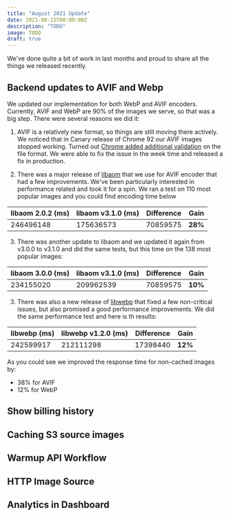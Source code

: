 ```yaml
---
title: "August 2021 Update"
date: 2021-08-15T00:00:00Z
description: "TODO"
image: TODO
draft: true
---
```


We've done quite a bit of work in last months and proud to share all the things we released recently.

## Backend updates to AVIF and Webp

We updated our implementation for both WebP and AVIF encoders. Currently, AVIF and WebP are 90% of the images we serve, so that was a big step. There were several reasons we did it:

1. AVIF is a relatively new format, so things are still moving there actively. We noticed that in Canary release of Chrome 92 our AVIF images stopped working. Turned out [Chrome added additional validation](https://bugs.chromium.org/p/chromium/issues/detail?id=1198455) on the file format. We were able to fix the issue in the week time and released a fix in production.

2. There was a major release of [libaom](https://aomedia.googlesource.com/aom/) that we use for AVIF encoder that had a few improvements. We've been particularly interested in performance related and took it for a spin. We ran a test on 110 most popular images and you could find encoding time below

| libaom 2.0.2 (ms)  | libaom v3.1.0 (ms) | Difference | Gain    |
| ------------------ | ------------------ | ---------- | ------- |
| 246496148          | 175636573          | 70859575   | **28%** |

3. There was another update to libaom and we updated it again from v3.0.0 to v3.1.0 and did the same tests, but this time on the 138 most popular images:

| libaom 3.0.0 (ms)  | libaom v3.1.0 (ms) | Difference | Gain    |
| ------------------ | ------------------ | ---------- | ------- |
| 234155020          | 209962539          | 70859575   | **10%** |

3. There was also a new release of [libwebp](https://chromium.googlesource.com/webm/libwebp) that fixed a few non-critical issues, but also promised a good performance improvements. We did the same performance test and here is th results:

| libwebp (ms)  | libwebp v1.2.0 (ms) | Difference | Gain    |
| ------------- | ------------------- | ---------- | ------- |
| 242599917     | 212111298           | 17398440   | **12%** |

As you could see we improved the response time for non-cached images by:

* 38% for AVIF
* 12% for WebP

## Show billing history



## Caching S3 source images
## Warmup API Workflow
## HTTP Image Source
## Analytics in Dashboard